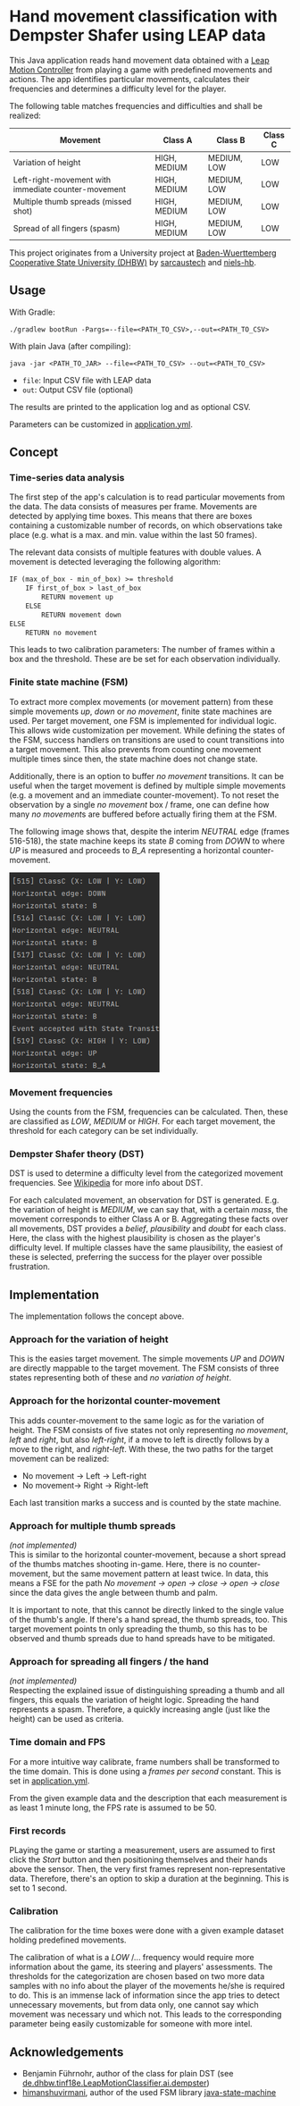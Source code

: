 # Hand movement classification with Dempster Shafer using LEAP data

This Java application reads hand movement data obtained with a [Leap Motion Controller](https://www.ultraleap.com/product/leap-motion-controller/) from playing a game with predefined movements and actions. The app identifies particular movements, calculates their frequencies and determines a difficulty level for the player.

The following table matches frequencies and difficulties and shall be realized:

| Movement | Class A | Class B | Class C |
|--------- | ------- | ------- | ------- |
Variation of height | HIGH, MEDIUM | MEDIUM, LOW | LOW |
Left-right-movement with immediate counter-movement | HIGH, MEDIUM | MEDIUM, LOW | LOW |
Multiple thumb spreads (missed shot) | HIGH, MEDIUM | MEDIUM, LOW | LOW |
Spread of all fingers (spasm) | HIGH, MEDIUM | MEDIUM, LOW | LOW |

This project originates from a University project at [Baden-Wuerttemberg Cooperative State University (DHBW)](https://www.dhbw.de/english/home) by [sarcaustech](https://github.com/sarcaustech) and [niels-hb](hhttps://github.com/niels-hb).

## Usage

With Gradle: 
```
./gradlew bootRun -Pargs=--file=<PATH_TO_CSV>,--out=<PATH_TO_CSV>
```
With plain Java (after compiling): 
```
java -jar <PATH_TO_JAR> --file=<PATH_TO_CSV> --out=<PATH_TO_CSV>
```

- `file`: Input CSV file with LEAP data
- `out`: Output CSV file (optional)

The results are printed to the application log and as optional CSV.

Parameters can be customized in [application.yml](./src/main/resources/application.yml).

## Concept

### Time-series data analysis
The first step of the app's calculation is to read particular movements from the data. The data consists of measures per frame. Movements are detected by applying time boxes. This means that there are boxes containing a customizable number of records, on which observations take place (e.g. what is a max. and min. value within the last 50 frames).

The relevant data consists of multiple features with double values. A movement is detected leveraging the following algorithm:
```
IF (max_of_box - min_of_box) >= threshold
    IF first_of_box > last_of_box
        RETURN movement up
    ELSE 
        RETURN movement down
ELSE
    RETURN no movement
```

This leads to two calibration parameters: The number of frames within a box and the threshold. These are be set for each observation individually.

### Finite state machine (FSM)
To extract more complex movements (or movement pattern) from these simple movements *up*, *down* or *no movement*, finite state machines are used. Per target movement, one FSM is implemented for individual logic. This allows wide customization per movement. While defining the states of the FSM, success handlers on transitions are used to count transitions into a target movement. This also prevents from counting one movement multiple times since then, the state machine does not change state.

Additionally, there is an option to buffer *no movement* transitions. It can be useful when the target movement is defined by multiple simple movements (e.g. a movement and an immediate counter-movement). To not reset the observation by a single *no movement* box / frame, one can define how many *no movement*s are buffered before actually firing them at the FSM.

The following image shows that, despite the interim *NEUTRAL* edge (frames 516-518), the state machine keeps its state *B* coming from *DOWN* to where *UP* is measured and proceeds to *B_A* representing a horizontal counter-movement.

![](./docs/log_neutral_buffering.png)

### Movement frequencies
Using the counts from the FSM, frequencies can be calculated. Then, these are classified as *LOW*, *MEDIUM* or *HIGH*. For each target movement, the threshold for each category can be set individually.

### Dempster Shafer theory (DST)
DST is used to determine a difficulty level from the categorized movement frequencies. See [Wikipedia](https://en.wikipedia.org/wiki/Dempster%E2%80%93Shafer_theory) for more info about DST.

For each calculated movement, an observation for DST is generated. E.g. the variation of height is *MEDIUM*, we can say that, with a certain *mass*, the movement corresponds to either Class A or B. Aggregating these facts over all movements, DST provides a *belief*, *plausibility* and *doubt* for each class. Here, the class with the highest plausibility is chosen as the player's difficulty level. If multiple classes have the same plausibility, the easiest of these is selected, preferring the success for the player over possible frustration.

## Implementation
The implementation follows the concept above.

### Approach for the variation of height
This is the easies target movement. The simple movements *UP* and *DOWN* are directly mappable to the target movement. The FSM consists of three states representing both of these and *no variation of height*.

### Approach for the horizontal counter-movement
This adds counter-movement to the same logic as for the variation of height. The FSM consists of five states not only representing *no movement*, *left* and *right*, but also *left-right*, if a move to left is directly follows by a move to the right, and *right-left*. With these, the two paths for the target movement can be realized:

- No movement -> Left -> Left-right
- No movement-> Right -> Right-left

Each last transition marks a success and is counted by the state machine.

### Approach for multiple thumb spreads
*(not implemented)* \
This is similar to the horizontal counter-movement, because a short spread of the thumbs matches shooting in-game. Here, there is no counter-movement, but the same movement pattern at least twice. In data, this means a FSE for the path *No movement -> open -> close -> open -> close* since the data gives the angle between thumb and palm. 

It is important to note, that this cannot be directly linked to the single value of the thumb's angle. If there's a hand spread, the thumb spreads, too. This target movement points tn only spreading the thumb, so this has to be observed and thumb spreads due to hand spreads have to be mitigated.

### Approach for spreading all fingers / the hand
*(not implemented)* \
Respecting the explained issue of distinguishing spreading a thumb and all fingers, this equals the variation of height logic. Spreading the hand represents a spasm. Therefore, a quickly increasing angle (just like the height) can be used as criteria.

### Time domain and FPS
For a more intuitive way calibrate, frame numbers shall be transformed to the time domain. This is done using a *frames per second* constant. This is set in [application.yml](./src/main/resources/application.yml).

From the given example data and the description that each measurement is as least 1 minute long, the FPS rate is assumed to be 50.

### First records
PLaying the game or starting a measurement, users are assumed to first click the *Start* button and then positioning themselves and their hands above the sensor. Then, the very first frames represent non-representative data. Therefore, there's an option to skip a duration at the beginning. This is set to 1 second.

### Calibration
The calibration for the time boxes were done with a given example dataset holding predefined movements.

The calibration of what is a *LOW* /... frequency would require more information about the game, its steering and players' assessments. The thresholds for the categorization are chosen based on two more data samples with no info about the player of the movements he/she is required to do. This is an immense lack of information since the app tries to detect unnecessary movements, but from data only, one cannot say which movement was necessary und which not. This leads to the corresponding parameter being easily customizable for someone with more intel.

## Acknowledgements
- Benjamin Führnohr, author of the class for plain DST (see [de.dhbw.tinf18e.LeapMotionClassifier.ai.dempster](./src/main/java/de/dhbw/tinf18e/LeapMotionClassifier/ai/dempster))
- [himanshuvirmani](https://github.com/himanshuvirmani/), author of the used FSM library [java-state-machine](https://github.com/himanshuvirmani/java-state-machine)

